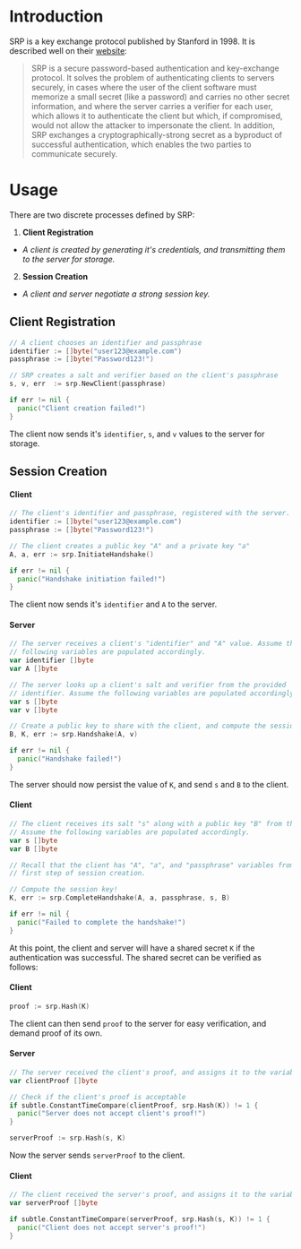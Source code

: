# Introduction

SRP is a key exchange protocol published by Stanford in 1998. It is described well on their [website](http://srp.stanford.edu/):

>SRP is a secure password-based authentication and key-exchange protocol. It solves the problem of authenticating clients to servers securely, in cases where the user of the client software must memorize a small secret (like a password) and carries no other secret information, and where the server carries a verifier for each user, which allows it to authenticate the client but which, if compromised, would not allow the attacker to impersonate the client. In addition, SRP exchanges a cryptographically-strong secret as a byproduct of successful authentication, which enables the two parties to communicate securely.

# Usage

There are two discrete processes defined by SRP:
1. **Client Registration**
  * *A client is created by generating it's credentials, and transmitting them to the server for storage.*
2. **Session Creation**
  * *A client and server negotiate a strong session key.*

## Client Registration

```go
// A client chooses an identifier and passphrase
identifier := []byte("user123@example.com")
passphrase := []byte("Password123!")

// SRP creates a salt and verifier based on the client's passphrase
s, v, err  := srp.NewClient(passphrase)

if err != nil {
  panic("Client creation failed!")
}
```

The client now sends it's `identifier`, `s`, and `v` values to the server for storage.

## Session Creation

#### Client

```go
// The client's identifier and passphrase, registered with the server.
identifier := []byte("user123@example.com")
passphrase := []byte("Password123!")

// The client creates a public key "A" and a private key "a"
A, a, err := srp.InitiateHandshake()

if err != nil {
  panic("Handshake initiation failed!")
}
```

The client now sends it's `identifier` and `A` to the server.

#### Server

```go
// The server receives a client's "identifier" and "A" value. Assume the
// following variables are populated accordingly.
var identifier []byte
var A []byte

// The server looks up a client's salt and verifier from the provided
// identifier. Assume the following variables are populated accordingly.
var s []byte
var v []byte

// Create a public key to share with the client, and compute the session key.
B, K, err := srp.Handshake(A, v)

if err != nil {
  panic("Handshake failed!")
}
```

The server should now persist the value of `K`, and send `s` and `B` to the client.

#### Client

```go
// The client receives its salt "s" along with a public key "B" from the server.
// Assume the following variables are populated accordingly.
var s []byte
var B []byte

// Recall that the client has "A", "a", and "passphrase" variables from the
// first step of session creation.

// Compute the session key!
K, err := srp.CompleteHandshake(A, a, passphrase, s, B)

if err != nil {
  panic("Failed to complete the handshake!")
}
```

At this point, the client and server will have a shared secret `K` if the authentication was successful. The shared secret can be verified as follows:

#### Client

```go
proof := srp.Hash(K)
```

 The client can then send `proof` to the server for easy verification, and demand proof of its own.

#### Server

```go
// The server received the client's proof, and assigns it to the variable below:
var clientProof []byte

// Check if the client's proof is acceptable
if subtle.ConstantTimeCompare(clientProof, srp.Hash(K)) != 1 {
  panic("Server does not accept client's proof!")
}

serverProof := srp.Hash(s, K)
```

Now the server sends `serverProof` to the client.

#### Client

```go
// The client received the server's proof, and assigns it to the variable below:
var serverProof []byte

if subtle.ConstantTimeCompare(serverProof, srp.Hash(s, K)) != 1 {
  panic("Client does not accept server's proof!")
}
```

